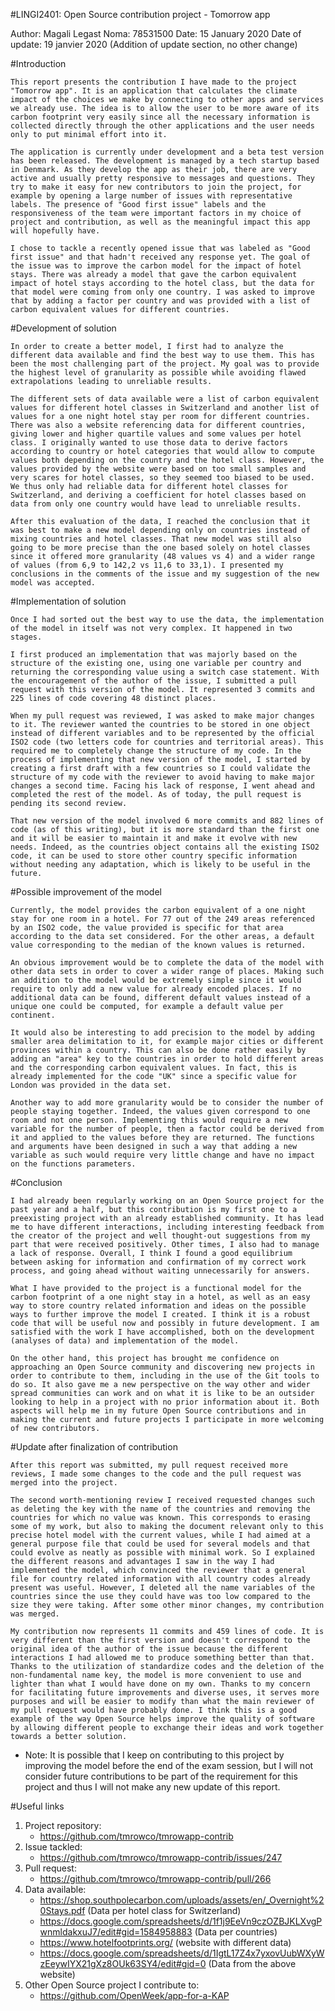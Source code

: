 #LINGI2401: Open Source contribution project - Tomorrow app

Author: Magali Legast
Noma: 78531500
Date: 15 January 2020
Date of update: 19 janvier 2020 (Addition of update section, no other change)


#Introduction

    This report presents the contribution I have made to the project "Tomorrow app". It is an application that calculates the climate impact of the choices we make by connecting to other apps and services we already use. The idea is to allow the user to be more aware of its carbon footprint very easily since all the necessary information is collected directly through the other applications and the user needs only to put minimal effort into it.

    The application is currently under development and a beta test version has been released. The development is managed by a tech startup based in Denmark. As they develop the app as their job, there are very active and usually pretty responsive to messages and questions. They try to make it easy for new contributors to join the project, for example by opening a large number of issues with representative labels. The presence of "Good first issue" labels and the responsiveness of the team were important factors in my choice of project and contribution, as well as the meaningful impact this app will hopefully have.
    
    I chose to tackle a recently opened issue that was labeled as "Good first issue" and that hadn't received any response yet. The goal of the issue was to improve the carbon model for the impact of hotel stays. There was already a model that gave the carbon equivalent impact of hotel stays according to the hotel class, but the data for that model were coming from only one country. I was asked to improve that by adding a factor per country and was provided with a list of carbon equivalent values for different countries.


#Development of solution

    In order to create a better model, I first had to analyze the different data available and find the best way to use them. This has been the most challenging part of the project. My goal was to provide the highest level of granularity as possible while avoiding flawed extrapolations leading to unreliable results.
    
    The different sets of data available were a list of carbon equivalent values for different hotel classes in Switzerland and another list of values for a one night hotel stay per room for different countries. There was also a website referencing data for different countries, giving lower and higher quartile values and some values per hotel class. I originally wanted to use those data to derive factors according to country or hotel categories that would allow to compute values both depending on the country and the hotel class. However, the values provided by the website were based on too small samples and very scares for hotel classes, so they seemed too biased to be used. We thus only had reliable data for different hotel classes for Switzerland, and deriving a coefficient for hotel classes based on data from only one country would have lead to unreliable results.
    
    After this evaluation of the data, I reached the conclusion that it was best to make a new model depending only on countries instead of mixing countries and hotel classes. That new model was still also going to be more precise than the one based solely on hotel classes since it offered more granularity (48 values vs 4) and a wider range of values (from 6,9 to 142,2 vs 11,6 to 33,1). I presented my conclusions in the comments of the issue and my suggestion of the new model was accepted.


#Implementation of solution
   
    Once I had sorted out the best way to use the data, the implementation of the model in itself was not very complex. It happened in two stages.
    
    I first produced an implementation that was majorly based on the structure of the existing one, using one variable per country and returning the corresponding value using a switch case statement. With the encouragement of the author of the issue, I submitted a pull request with this version of the model. It represented 3 commits and 225 lines of code covering 48 distinct places.

    When my pull request was reviewed, I was asked to make major changes to it. The reviewer wanted the countries to be stored in one object instead of different variables and to be represented by the official ISO2 code (two letters code for countries and territorial areas). This required me to completely change the structure of my code. In the process of implementing that new version of the model, I started by creating a first draft with a few countries so I could validate the structure of my code with the reviewer to avoid having to make major changes a second time. Facing his lack of response, I went ahead and completed the rest of the model. As of today, the pull request is pending its second review.

    That new version of the model involved 6 more commits and 882 lines of code (as of this writing), but it is more standard than the first one and it will be easier to maintain it and make it evolve with new needs. Indeed, as the countries object contains all the existing ISO2 code, it can be used to store other country specific information without needing any adaptation, which is likely to be useful in the future.


#Possible improvement of the model

    Currently, the model provides the carbon equivalent of a one night stay for one room in a hotel. For 77 out of the 249 areas referenced by an ISO2 code, the value provided is specific for that area according to the data set considered. For the other areas, a default value corresponding to the median of the known values is returned.

    An obvious improvement would be to complete the data of the model with other data sets in order to cover a wider range of places. Making such an addition to the model would be extremely simple since it would require to only add a new value for already encoded places. If no additional data can be found, different default values instead of a unique one could be computed, for example a default value per continent.
    
    It would also be interesting to add precision to the model by adding smaller area delimitation to it, for example major cities or different provinces within a country. This can also be done rather easily by adding an "area" key to the countries in order to hold different areas and the corresponding carbon equivalent values. In fact, this is already implemented for the code "UK" since a specific value for London was provided in the data set.
    
    Another way to add more granularity would be to consider the number of people staying together. Indeed, the values given correspond to one room and not one person. Implementing this would require a new variable for the number of people, then a factor could be derived from it and applied to the values before they are returned. The functions and arguments have been designed in such a way that adding a new variable as such would require very little change and have no impact on the functions parameters.


#Conclusion
    
    I had already been regularly working on an Open Source project for the past year and a half, but this contribution is my first one to a preexisting project with an already established community. It has lead me to have different interactions, including interesting feedback from the creator of the project and well thought-out suggestions from my part that were received positively. Other times, I also had to manage a lack of response. Overall, I think I found a good equilibrium between asking for information and confirmation of my correct work process, and going ahead without waiting unnecessarily for answers.

    What I have provided to the project is a functional model for the carbon footprint of a one night stay in a hotel, as well as an easy way to store country related information and ideas on the possible ways to further improve the model I created. I think it is a robust code that will be useful now and possibly in future development. I am satisfied with the work I have accomplished, both on the development (analyses of data) and implementation of the model.

    On the other hand, this project has brought me confidence on approaching an Open Source community and discovering new projects in order to contribute to them, including in the use of the Git tools to do so. It also gave me a new perspective on the way other and wider spread communities can work and on what it is like to be an outsider looking to help in a project with no prior information about it. Both aspects will help me in my future Open Source contributions and in making the current and future projects I participate in more welcoming of new contributors.


#Update after finalization of contribution
    
    After this report was submitted, my pull request received more reviews, I made some changes to the code and the pull request was merged into the project.
    
    The second worth-mentioning review I received requested changes such as deleting the key with the name of the countries and removing the countries for which no value was known. This corresponds to erasing some of my work, but also to making the document relevant only to this precise hotel model with the current values, while I had aimed at a general purpose file that could be used for several models and that could evolve as neatly as possible with minimal work. So I explained the different reasons and advantages I saw in the way I had implemented the model, which convinced the reviewer that a general file for country related information with all country codes already present was useful. However, I deleted all the name variables of the countries since the use they could have was too low compared to the size they were taking. After some other minor changes, my contribution was merged.
    
    My contribution now represents 11 commits and 459 lines of code. It is very different than the first version and doesn't correspond to the original idea of the author of the issue because the different interactions I had allowed me to produce something better than that. Thanks to the utilization of standardize codes and the deletion of the non-fundamental name key, the model is more convenient to use and lighter than what I would have done on my own. Thanks to my concern for facilitating future improvements and diverse uses, it serves more purposes and will be easier to modify than what the main reviewer of my pull request would have probably done. I think this is a good example of the way Open Source helps improve the quality of software by allowing different people to exchange their ideas and work together towards a better solution.


- Note: It is possible that I keep on contributing to this project by improving the model before the end of the exam session, but I will not consider future contributions to be part of the requirement for this project and thus I will not make any new update of this report.


#Useful links
1. Project repository:
    - https://github.com/tmrowco/tmrowapp-contrib
2. Issue tackled:
    - https://github.com/tmrowco/tmrowapp-contrib/issues/247
3. Pull request:
    - https://github.com/tmrowco/tmrowapp-contrib/pull/266
4. Data available:
    - https://shop.southpolecarbon.com/uploads/assets/en/_Overnight%20Stays.pdf (Data per hotel class for Switzerland)
    - https://docs.google.com/spreadsheets/d/1f1j9EeVn9czOZBJKLXvgPwnmldakxuJ7/edit#gid=1584958883 (Data per countries)
    - https://www.hotelfootprints.org/ (website with different data)
    - https://docs.google.com/spreadsheets/d/1IgtL17Z4x7yxovUubWXyWzEeywIYX21gXz8OUk63SY4/edit#gid=0 (Data from the above website)
5. Other Open Source project I contribute to:
    - https://github.com/OpenWeek/app-for-a-KAP
